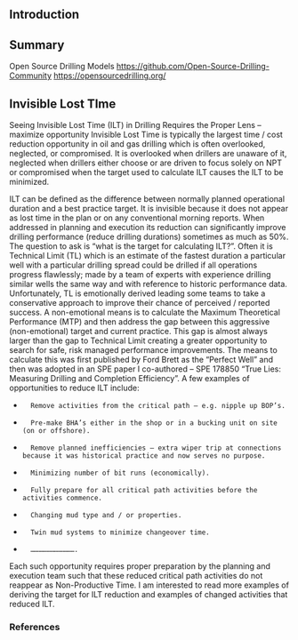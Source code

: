 ## Introduction



## Summary


Open Source Drilling Models
https://github.com/Open-Source-Drilling-Community
https://opensourcedrilling.org/


## Invisible Lost TIme

Seeing Invisible Lost Time (ILT) in Drilling Requires the Proper Lens – maximize opportunity
Invisible Lost Time is typically the largest time / cost reduction opportunity in oil and gas drilling which is often overlooked, neglected, or compromised. It is overlooked when drillers are unaware of it, neglected when drillers either choose or are driven to focus solely on NPT or compromised when the target used to calculate ILT causes the ILT to be minimized.

ILT can be defined as the difference between normally planned operational duration and a best practice target. It is invisible because it does not appear as lost time in the plan or on any conventional morning reports. When addressed in planning and execution its reduction can significantly improve drilling performance (reduce drilling durations) sometimes as much as 50%.
The question to ask is “what is the target for calculating ILT?”. Often it is Technical Limit (TL) which is an estimate of the fastest duration a particular well with a particular drilling spread could be drilled if all operations progress flawlessly; made by a team of experts with experience drilling similar wells the same way and with reference to historic performance data. Unfortunately, TL is emotionally derived leading some teams to take a conservative approach to improve their chance of perceived / reported success.
A non-emotional means is to calculate the Maximum Theoretical Performance (MTP) and then address the gap between this aggressive (non-emotional) target and current practice. This gap is almost always larger than the gap to Technical Limit creating a greater opportunity to search for safe, risk managed performance improvements. The means to calculate this was first published by Ford Brett as the “Perfect Well” and then was adopted in an SPE paper I co-authored – SPE 178850 “True Lies: Measuring Drilling and Completion Efficiency”.
A few examples of opportunities to reduce ILT include:
-       Remove activities from the critical path – e.g. nipple up BOP’s.
-       Pre-make BHA’s either in the shop or in a bucking unit on site (on or offshore).
-       Remove planned inefficiencies – extra wiper trip at connections because it was historical practice and now serves no purpose.
-       Minimizing number of bit runs (economically).
-       Fully prepare for all critical path activities before the activities commence.
-       Changing mud type and / or properties.
-       Twin mud systems to minimize changeover time.
-       …………………………….
Each such opportunity requires proper preparation by the planning and execution team such that these reduced critical path activities do not reappear as Non-Productive Time.
I am interested to read more examples of deriving the target for ILT reduction and examples of changed activities that reduced ILT.

### References

